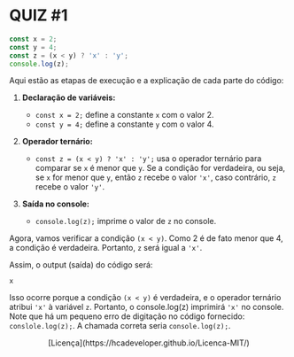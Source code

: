 # QUIZ #1

```javascript
const x = 2;
const y = 4;
const z = (x < y) ? 'x' : 'y';
console.log(z);
```

Aqui estão as etapas de execução e a explicação de cada parte do código:

1. **Declaração de variáveis:**
   - `const x = 2;` define a constante `x` com o valor 2.
   - `const y = 4;` define a constante `y` com o valor 4.

2. **Operador ternário:**
   - `const z = (x < y) ? 'x' : 'y';` usa o operador ternário para comparar se `x` é menor que `y`. Se a condição for verdadeira, ou seja, se `x` for menor que `y`, então `z` recebe o valor `'x'`, caso contrário, `z` recebe o valor `'y'`.

3. **Saída no console:**
   - `console.log(z);` imprime o valor de `z` no console.

Agora, vamos verificar a condição `(x < y)`. Como 2 é de fato menor que 4, a condição é verdadeira. Portanto, `z` será igual a `'x'`. 

Assim, o output (saída) do código será:
```
x
```

Isso ocorre porque a condição `(x < y)` é verdadeira, e o operador ternário atribui `'x'` à variável `z`. Portanto, o console.log(z) imprimirá `'x'` no console. Note que há um pequeno erro de digitação no código fornecido: `conslole.log(z);`. A chamada correta seria `console.log(z);`.

<div align='center'>
[Licença](https://hcadeveloper.github.io/Licenca-MIT/)
</div>